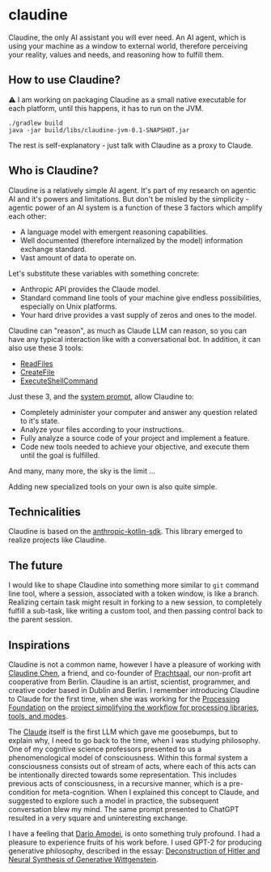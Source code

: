 # claudine

Claudine, the only AI assistant you will ever need. An AI agent, which is using your machine
as a window to external world, therefore perceiving your reality, values and needs, and reasoning
how to fulfill them.

## How to use Claudine?

:warning: I am working on packaging Claudine as a small native executable for each platform,
until this happens, it has to run on the JVM.

```shell
./gradlew build
java -jar build/libs/claudine-jvm-0.1-SNAPSHOT.jar
```

The rest is self-explanatory - just talk with Claudine as a proxy to Claude.

## Who is Claudine?

Claudine is a relatively simple AI agent. It's part of my research on agentic AI and it's powers
and limitations. But don't be misled by the simplicity - agentic
power of an AI system is a function of these 3 factors which amplify each other:

* A language model with emergent reasoning capabilities.
* Well documented (therefore internalized by the model) information exchange standard.
* Vast amount of data to operate on.

Let's substitute these variables with something concrete:

* Anthropic API provides the Claude model.
* Standard command line tools of your machine give endless possibilities, especially on Unix platforms.
* Your hard drive provides a vast supply of zeros and ones to the model.

Claudine can "reason", as much as Claude LLM can reason, so you can have any typical interaction
like with a conversational bot. In addition, it can also use these 3 tools:

* [ReadFiles](src/jvmAndPosix/kotlin/tool/ReadFiles.kt)
* [CreateFile](src/jvmAndPosix/kotlin/tool/CreateFile.kt)
* [ExecuteShellCommand](src/jvmAndPosix/kotlin/tool/ExecuteShellCommand.kt)

Just these 3, and the
[system prompt](src/jvmAndPosix/kotlin/ClaudineCliSystemPrompt.kt), allow Claudine to:

* Completely administer your computer and answer any question related to it's state.
* Analyze your files according to your instructions.
* Fully analyze a source code of your project and implement a feature.
* Code new tools needed to achieve your objective, and execute them until the goal is fulfilled.

And many, many more, the sky is the limit ...

Adding new specialized tools on your own is also quite simple. 

## Technicalities

Claudine is based on the
[anthropic-kotlin-sdk](https://github.com/xemantic/anthropic-sdk-kotlin).
This library emerged to realize projects like Claudine.

## The future

I would like to shape Claudine into something more similar to `git` command
line tool, where a session, associated with a token window, is like a branch.
Realizing certain task might result in forking to a new session, to completely
fulfill a sub-task, like writing a custom tool, and then passing control
back to the parent session.

## Inspirations

Claudine is not a common name, however I have a pleasure of working with
[Claudine Chen](https://mingness.github.io/), a friend, and co-founder of
[Prachtsaal](https://prachtsaal.berlin/), our non-profit art cooperative from Berlin.
Claudine is an artist, scientist, programmer, and creative coder based
in Dublin and Berlin. I remember introducing Claudine to Claude for the first time,
when she was working for the [Processing Foundation](https://processingfoundation.org/)
on  the
[project simplifying the workflow for processing libraries, tools, and modes](https://processingfoundation.org/grants/pr05-grantees).

The [Claude](https://claude.ai/) itself is the first LLM which gave me goosebumps,
but to explain why, I need to go back to the time, when I was studying philosophy.
One of my cognitive science professors presented to us a phenomenological model
of consciousness. Within this formal system a consciousness consists out of
stream of acts, where each of this acts can be intentionally directed towards some
representation. This includes previous acts of consciousness, in a recursive manner,
which is a pre-condition for meta-cognition. When I explained this concept to Claude,
and suggested to explore such a model in practice, the subsequent conversation blew my mind.
The same prompt presented to ChatGPT resulted in a very square and uninteresting exchange.

I have a feeling that [Dario Amodei](https://darioamodei.com/machines-of-loving-grace),
is onto something truly profound. I had a pleasure to experience fruits of his work
before. I used GPT-2 for producing generative philosophy, described in the essay:
[Deconstruction of Hitler and Neural Synthesis of Generative Wittgenstein](https://medium.com/@kazikpogoda/deconstruction-of-hitler-neural-synthesis-of-generative-wittgenstein-3682484a7669?source=friends_link&sk=369f1512ec89948e346ce0f814784118).

